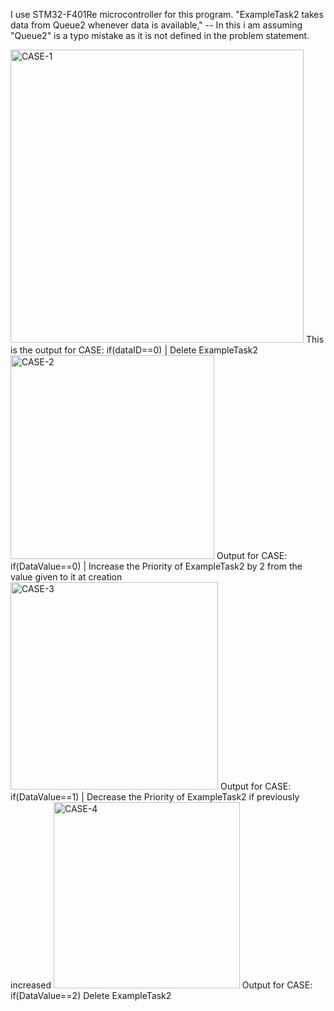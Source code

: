 I use STM32-F401Re microcontroller for this program.
"ExampleTask2 takes data from Queue2 whenever data is available," -- In this i am assuming "Queue2" is a typo mistake as it is not defined in the problem statement.

<img width="469" alt="CASE-1" src="https://github.com/user-attachments/assets/dcb7f781-94b8-4498-9420-16bf420fcbd7" />
This is the output for CASE: if(dataID==0) | Delete ExampleTask2


<img width="326" alt="CASE-2" src="https://github.com/user-attachments/assets/e2e22a91-b2b3-4950-896b-53fedda5118f" />
Output for CASE: if(DataValue==0) | Increase the Priority of ExampleTask2 by 2 from the value given to it at creation

<img width="332" alt="CASE-3" src="https://github.com/user-attachments/assets/22964464-0493-4775-b88d-30ace1b851f5" />
Output for CASE: if(DataValue==1) | Decrease the Priority of ExampleTask2 if previously increased

<img width="298" alt="CASE-4" src="https://github.com/user-attachments/assets/1d5a64b7-e48e-4079-972d-ba21d2255b2b" />
Output for CASE: if(DataValue==2) Delete ExampleTask2



